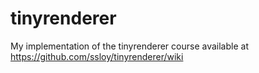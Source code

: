 # tinyrenderer
My implementation of the tinyrenderer course available at https://github.com/ssloy/tinyrenderer/wiki
